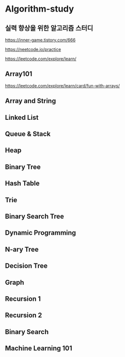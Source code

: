 # Algorithm-study
실력 향상을 위한 알고리즘 스터디
--------

https://inner-game.tistory.com/666

https://neetcode.io/practice

https://leetcode.com/explore/learn/


## Array101
https://leetcode.com/explore/learn/card/fun-with-arrays/

## Array and String
## Linked List
## Queue & Stack
## Heap
## Binary Tree
## Hash Table
## Trie
## Binary Search Tree
## Dynamic Programming
## N-ary Tree
## Decision Tree
## Graph
## Recursion 1
## Recursion 2
## Binary Search
## Machine Learning 101
